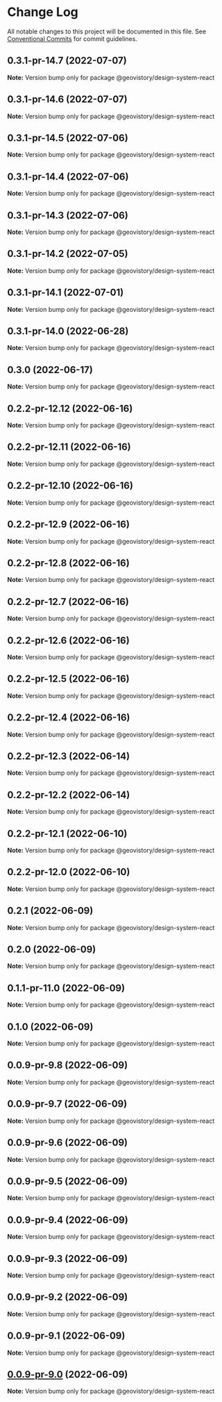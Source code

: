 # Change Log

All notable changes to this project will be documented in this file.
See [Conventional Commits](https://conventionalcommits.org) for commit guidelines.

## 0.3.1-pr-14.7 (2022-07-07)

**Note:** Version bump only for package @geovistory/design-system-react





## 0.3.1-pr-14.6 (2022-07-07)

**Note:** Version bump only for package @geovistory/design-system-react





## 0.3.1-pr-14.5 (2022-07-06)

**Note:** Version bump only for package @geovistory/design-system-react





## 0.3.1-pr-14.4 (2022-07-06)

**Note:** Version bump only for package @geovistory/design-system-react





## 0.3.1-pr-14.3 (2022-07-06)

**Note:** Version bump only for package @geovistory/design-system-react





## 0.3.1-pr-14.2 (2022-07-05)

**Note:** Version bump only for package @geovistory/design-system-react





## 0.3.1-pr-14.1 (2022-07-01)

**Note:** Version bump only for package @geovistory/design-system-react





## 0.3.1-pr-14.0 (2022-06-28)

**Note:** Version bump only for package @geovistory/design-system-react





## 0.3.0 (2022-06-17)

**Note:** Version bump only for package @geovistory/design-system-react





## 0.2.2-pr-12.12 (2022-06-16)

**Note:** Version bump only for package @geovistory/design-system-react





## 0.2.2-pr-12.11 (2022-06-16)

**Note:** Version bump only for package @geovistory/design-system-react





## 0.2.2-pr-12.10 (2022-06-16)

**Note:** Version bump only for package @geovistory/design-system-react





## 0.2.2-pr-12.9 (2022-06-16)

**Note:** Version bump only for package @geovistory/design-system-react





## 0.2.2-pr-12.8 (2022-06-16)

**Note:** Version bump only for package @geovistory/design-system-react





## 0.2.2-pr-12.7 (2022-06-16)

**Note:** Version bump only for package @geovistory/design-system-react





## 0.2.2-pr-12.6 (2022-06-16)

**Note:** Version bump only for package @geovistory/design-system-react





## 0.2.2-pr-12.5 (2022-06-16)

**Note:** Version bump only for package @geovistory/design-system-react





## 0.2.2-pr-12.4 (2022-06-16)

**Note:** Version bump only for package @geovistory/design-system-react





## 0.2.2-pr-12.3 (2022-06-14)

**Note:** Version bump only for package @geovistory/design-system-react





## 0.2.2-pr-12.2 (2022-06-14)

**Note:** Version bump only for package @geovistory/design-system-react





## 0.2.2-pr-12.1 (2022-06-10)

**Note:** Version bump only for package @geovistory/design-system-react





## 0.2.2-pr-12.0 (2022-06-10)

**Note:** Version bump only for package @geovistory/design-system-react





## 0.2.1 (2022-06-09)

**Note:** Version bump only for package @geovistory/design-system-react





## 0.2.0 (2022-06-09)

**Note:** Version bump only for package @geovistory/design-system-react





## 0.1.1-pr-11.0 (2022-06-09)

**Note:** Version bump only for package @geovistory/design-system-react





## 0.1.0 (2022-06-09)

**Note:** Version bump only for package @geovistory/design-system-react





## 0.0.9-pr-9.8 (2022-06-09)

**Note:** Version bump only for package @geovistory/design-system-react





## 0.0.9-pr-9.7 (2022-06-09)

**Note:** Version bump only for package @geovistory/design-system-react





## 0.0.9-pr-9.6 (2022-06-09)

**Note:** Version bump only for package @geovistory/design-system-react





## 0.0.9-pr-9.5 (2022-06-09)

**Note:** Version bump only for package @geovistory/design-system-react





## 0.0.9-pr-9.4 (2022-06-09)

**Note:** Version bump only for package @geovistory/design-system-react





## 0.0.9-pr-9.3 (2022-06-09)

**Note:** Version bump only for package @geovistory/design-system-react





## 0.0.9-pr-9.2 (2022-06-09)

**Note:** Version bump only for package @geovistory/design-system-react





## 0.0.9-pr-9.1 (2022-06-09)

**Note:** Version bump only for package @geovistory/design-system-react





## [0.0.9-pr-9.0](https://github.com/geovistory/design-system/compare/v0.0.8-staging.0...v0.0.9-pr-9.0) (2022-06-09)

**Note:** Version bump only for package @geovistory/design-system-react
